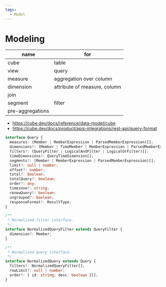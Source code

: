 ```yaml
---
tags:
  - Model
---
```


# Modeling

| name             | for                          |
| ---------------- | ---------------------------- |
| cube             | table                        |
| view             | query                        |
| measure          | aggregation over column      |
| dimension        | attribute of measure, column |
| join             |
| segment          | filter                       |
| pre-aggregations |

- https://cube.dev/docs/reference/data-model/cube
- https://cube.dev/docs/product/apis-integrations/rest-api/query-format

```ts
interface Query {
  measures: (Member | MemberExpression | ParsedMemberExpression)[];
  dimensions?: (Member | TimeMember | MemberExpression | ParsedMemberExpression)[];
  filters?: (QueryFilter | LogicalAndFilter | LogicalOrFilter)[];
  timeDimensions?: QueryTimeDimension[];
  segments?: (Member | MemberExpression | ParsedMemberExpression)[];
  limit?: null | number;
  offset?: number;
  total?: boolean;
  totalQuery?: boolean;
  order?: any;
  timezone?: string;
  renewQuery?: boolean;
  ungrouped?: boolean;
  responseFormat?: ResultType;
}

/**
 * Normalized filter interface.
 */
interface NormalizedQueryFilter extends QueryFilter {
  dimension?: Member;
}

/**
 * Normalized query interface.
 */
interface NormalizedQuery extends Query {
  filters?: NormalizedQueryFilter[];
  rowLimit?: null | number;
  order?: { id: string; desc: boolean }[];
}
```
